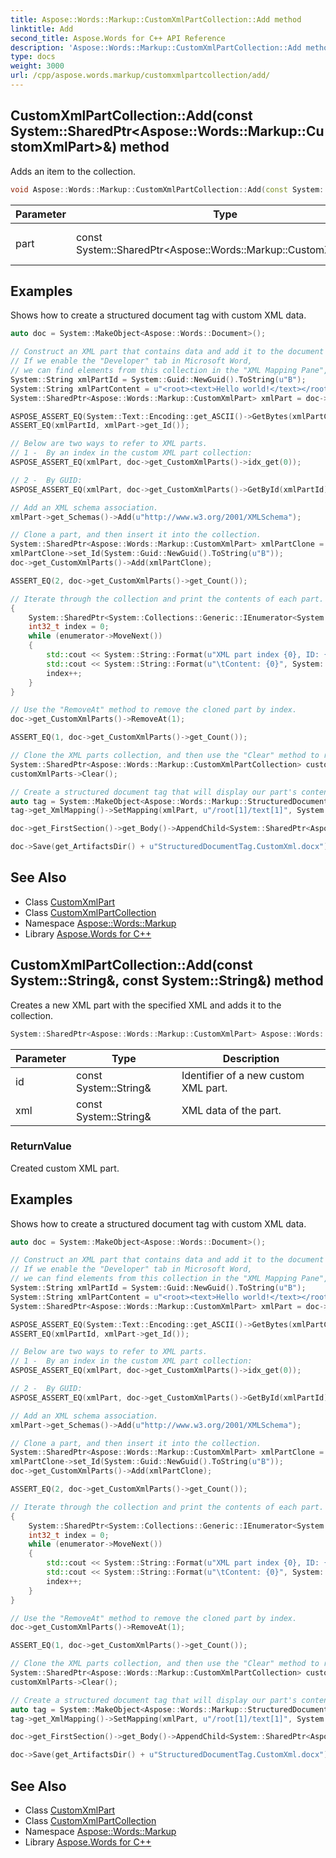 ```yaml
---
title: Aspose::Words::Markup::CustomXmlPartCollection::Add method
linktitle: Add
second_title: Aspose.Words for C++ API Reference
description: 'Aspose::Words::Markup::CustomXmlPartCollection::Add method. Adds an item to the collection in C++.'
type: docs
weight: 3000
url: /cpp/aspose.words.markup/customxmlpartcollection/add/
---
```

## CustomXmlPartCollection::Add(const System::SharedPtr\<Aspose::Words::Markup::CustomXmlPart\>\&) method


Adds an item to the collection.

```cpp
void Aspose::Words::Markup::CustomXmlPartCollection::Add(const System::SharedPtr<Aspose::Words::Markup::CustomXmlPart> &part)
```


| Parameter | Type | Description |
| --- | --- | --- |
| part | const System::SharedPtr\<Aspose::Words::Markup::CustomXmlPart\>\& | The custom XML part to add. |

## Examples



Shows how to create a structured document tag with custom XML data. 
```cpp
auto doc = System::MakeObject<Aspose::Words::Document>();

// Construct an XML part that contains data and add it to the document's collection.
// If we enable the "Developer" tab in Microsoft Word,
// we can find elements from this collection in the "XML Mapping Pane", along with a few default elements.
System::String xmlPartId = System::Guid::NewGuid().ToString(u"B");
System::String xmlPartContent = u"<root><text>Hello world!</text></root>";
System::SharedPtr<Aspose::Words::Markup::CustomXmlPart> xmlPart = doc->get_CustomXmlParts()->Add(xmlPartId, xmlPartContent);

ASPOSE_ASSERT_EQ(System::Text::Encoding::get_ASCII()->GetBytes(xmlPartContent), xmlPart->get_Data());
ASSERT_EQ(xmlPartId, xmlPart->get_Id());

// Below are two ways to refer to XML parts.
// 1 -  By an index in the custom XML part collection:
ASPOSE_ASSERT_EQ(xmlPart, doc->get_CustomXmlParts()->idx_get(0));

// 2 -  By GUID:
ASPOSE_ASSERT_EQ(xmlPart, doc->get_CustomXmlParts()->GetById(xmlPartId));

// Add an XML schema association.
xmlPart->get_Schemas()->Add(u"http://www.w3.org/2001/XMLSchema");

// Clone a part, and then insert it into the collection.
System::SharedPtr<Aspose::Words::Markup::CustomXmlPart> xmlPartClone = xmlPart->Clone();
xmlPartClone->set_Id(System::Guid::NewGuid().ToString(u"B"));
doc->get_CustomXmlParts()->Add(xmlPartClone);

ASSERT_EQ(2, doc->get_CustomXmlParts()->get_Count());

// Iterate through the collection and print the contents of each part.
{
    System::SharedPtr<System::Collections::Generic::IEnumerator<System::SharedPtr<Aspose::Words::Markup::CustomXmlPart>>> enumerator = doc->get_CustomXmlParts()->GetEnumerator();
    int32_t index = 0;
    while (enumerator->MoveNext())
    {
        std::cout << System::String::Format(u"XML part index {0}, ID: {1}", index, enumerator->get_Current()->get_Id()) << std::endl;
        std::cout << System::String::Format(u"\tContent: {0}", System::Text::Encoding::get_UTF8()->GetString(enumerator->get_Current()->get_Data())) << std::endl;
        index++;
    }
}

// Use the "RemoveAt" method to remove the cloned part by index.
doc->get_CustomXmlParts()->RemoveAt(1);

ASSERT_EQ(1, doc->get_CustomXmlParts()->get_Count());

// Clone the XML parts collection, and then use the "Clear" method to remove all its elements at once.
System::SharedPtr<Aspose::Words::Markup::CustomXmlPartCollection> customXmlParts = doc->get_CustomXmlParts()->Clone();
customXmlParts->Clear();

// Create a structured document tag that will display our part's contents and insert it into the document body.
auto tag = System::MakeObject<Aspose::Words::Markup::StructuredDocumentTag>(doc, Aspose::Words::Markup::SdtType::PlainText, Aspose::Words::Markup::MarkupLevel::Block);
tag->get_XmlMapping()->SetMapping(xmlPart, u"/root[1]/text[1]", System::String::Empty);

doc->get_FirstSection()->get_Body()->AppendChild<System::SharedPtr<Aspose::Words::Markup::StructuredDocumentTag>>(tag);

doc->Save(get_ArtifactsDir() + u"StructuredDocumentTag.CustomXml.docx");
```

## See Also

* Class [CustomXmlPart](../../customxmlpart/)
* Class [CustomXmlPartCollection](../)
* Namespace [Aspose::Words::Markup](../../)
* Library [Aspose.Words for C++](../../../)
## CustomXmlPartCollection::Add(const System::String\&, const System::String\&) method


Creates a new XML part with the specified XML and adds it to the collection.

```cpp
System::SharedPtr<Aspose::Words::Markup::CustomXmlPart> Aspose::Words::Markup::CustomXmlPartCollection::Add(const System::String &id, const System::String &xml)
```


| Parameter | Type | Description |
| --- | --- | --- |
| id | const System::String\& | Identifier of a new custom XML part. |
| xml | const System::String\& | XML data of the part. |

### ReturnValue

Created custom XML part.

## Examples



Shows how to create a structured document tag with custom XML data. 
```cpp
auto doc = System::MakeObject<Aspose::Words::Document>();

// Construct an XML part that contains data and add it to the document's collection.
// If we enable the "Developer" tab in Microsoft Word,
// we can find elements from this collection in the "XML Mapping Pane", along with a few default elements.
System::String xmlPartId = System::Guid::NewGuid().ToString(u"B");
System::String xmlPartContent = u"<root><text>Hello world!</text></root>";
System::SharedPtr<Aspose::Words::Markup::CustomXmlPart> xmlPart = doc->get_CustomXmlParts()->Add(xmlPartId, xmlPartContent);

ASPOSE_ASSERT_EQ(System::Text::Encoding::get_ASCII()->GetBytes(xmlPartContent), xmlPart->get_Data());
ASSERT_EQ(xmlPartId, xmlPart->get_Id());

// Below are two ways to refer to XML parts.
// 1 -  By an index in the custom XML part collection:
ASPOSE_ASSERT_EQ(xmlPart, doc->get_CustomXmlParts()->idx_get(0));

// 2 -  By GUID:
ASPOSE_ASSERT_EQ(xmlPart, doc->get_CustomXmlParts()->GetById(xmlPartId));

// Add an XML schema association.
xmlPart->get_Schemas()->Add(u"http://www.w3.org/2001/XMLSchema");

// Clone a part, and then insert it into the collection.
System::SharedPtr<Aspose::Words::Markup::CustomXmlPart> xmlPartClone = xmlPart->Clone();
xmlPartClone->set_Id(System::Guid::NewGuid().ToString(u"B"));
doc->get_CustomXmlParts()->Add(xmlPartClone);

ASSERT_EQ(2, doc->get_CustomXmlParts()->get_Count());

// Iterate through the collection and print the contents of each part.
{
    System::SharedPtr<System::Collections::Generic::IEnumerator<System::SharedPtr<Aspose::Words::Markup::CustomXmlPart>>> enumerator = doc->get_CustomXmlParts()->GetEnumerator();
    int32_t index = 0;
    while (enumerator->MoveNext())
    {
        std::cout << System::String::Format(u"XML part index {0}, ID: {1}", index, enumerator->get_Current()->get_Id()) << std::endl;
        std::cout << System::String::Format(u"\tContent: {0}", System::Text::Encoding::get_UTF8()->GetString(enumerator->get_Current()->get_Data())) << std::endl;
        index++;
    }
}

// Use the "RemoveAt" method to remove the cloned part by index.
doc->get_CustomXmlParts()->RemoveAt(1);

ASSERT_EQ(1, doc->get_CustomXmlParts()->get_Count());

// Clone the XML parts collection, and then use the "Clear" method to remove all its elements at once.
System::SharedPtr<Aspose::Words::Markup::CustomXmlPartCollection> customXmlParts = doc->get_CustomXmlParts()->Clone();
customXmlParts->Clear();

// Create a structured document tag that will display our part's contents and insert it into the document body.
auto tag = System::MakeObject<Aspose::Words::Markup::StructuredDocumentTag>(doc, Aspose::Words::Markup::SdtType::PlainText, Aspose::Words::Markup::MarkupLevel::Block);
tag->get_XmlMapping()->SetMapping(xmlPart, u"/root[1]/text[1]", System::String::Empty);

doc->get_FirstSection()->get_Body()->AppendChild<System::SharedPtr<Aspose::Words::Markup::StructuredDocumentTag>>(tag);

doc->Save(get_ArtifactsDir() + u"StructuredDocumentTag.CustomXml.docx");
```

## See Also

* Class [CustomXmlPart](../../customxmlpart/)
* Class [CustomXmlPartCollection](../)
* Namespace [Aspose::Words::Markup](../../)
* Library [Aspose.Words for C++](../../../)
